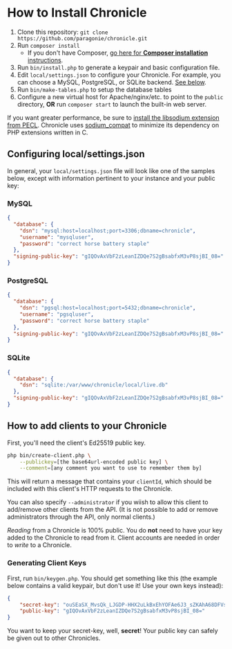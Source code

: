 # How to Install Chronicle

1. Clone this repository: `git clone https://github.com/paragonie/chronicle.git`
2. Run `composer install`
   * If you don't have Composer, [go here for **Composer installation** instructions](https://getcomposer.org/download/).
3. Run `bin/install.php` to generate a keypair and basic configuration file.
4. Edit `local/settings.json` to configure your Chronicle. For example, you
   can choose a MySQL, PostgreSQL, or SQLite backend. [See below](#configuring-localsettingsjson).
5. Run `bin/make-tables.php` to setup the database tables 
6. Configure a new virtual host for Apache/nginx/etc. to point to the `public`
   directory, **OR** run `composer start` to launch the built-in web server.

If you want greater performance, be sure to 
[install the libsodium extension from PECL](https://paragonie.com/book/pecl-libsodium/read/00-intro.md#installing-libsodium).
Chronicle uses [sodium_compat](https://github.com/paragonie/sodium_compat) to
minimize its dependency on PHP extensions written in C.

## Configuring local/settings.json

In general, your `local/settings.json` file will look like one of the samples below,
except with information pertinent to your instance and your public key:

### MySQL

```json
{
  "database": {
    "dsn": "mysql:host=localhost;port=3306;dbname=chronicle",
    "username": "mysqluser",
    "password": "correct horse battery staple"
  },
  "signing-public-key": "gIQOvAxVbF2zLeanIZDQe7S2gBsabfxM3vP8sjBI_08="
}
```
### PostgreSQL

```json
{
  "database": {
    "dsn": "pgsql:host=localhost;port=5432;dbname=chronicle",
    "username": "pgsqluser",
    "password": "correct horse battery staple"
  },
  "signing-public-key": "gIQOvAxVbF2zLeanIZDQe7S2gBsabfxM3vP8sjBI_08="
}
```

### SQLite

```json
{
  "database": {
    "dsn": "sqlite:/var/www/chronicle/local/live.db"
  },
  "signing-public-key": "gIQOvAxVbF2zLeanIZDQe7S2gBsabfxM3vP8sjBI_08="
}
```


## How to add clients to your Chronicle

First, you'll need the client's Ed25519 public key.

```sh
php bin/create-client.php \
    --publickey=[the base64url-encoded public key] \
    --comment=[any comment you want to use to remember them by]
```

This will return a message that contains your `clientId`, which should be included
with this client's HTTP requests to the Chronicle.

You can also specify `--administrator` if you wiish to allow this client to add/remove
other clients from the API. (It is not possible to add or remove administrators through
the API, only normal clients.)

*Reading* from a Chronicle is 100% public. You do **not** need to have your key added
to the Chronicle to read from it. Client accounts are needed in order to *write*  to
a Chronicle.

### Generating Client Keys

First, run `bin/keygen.php`. You should get something like this (the example below contains
a valid keypair, but don't use it! Use your own keys instead):

```json
{
    "secret-key": "ouSEaSX_MvsQk_LJGDP-HHX2uLkBxEhYOFAe6J3_sZKAhA68DFVsXbMt5qchkNB7tLaAGxpt_Eze8_yyMEj_Tw==",
    "public-key": "gIQOvAxVbF2zLeanIZDQe7S2gBsabfxM3vP8sjBI_08="
}
```

You want to keep your secret-key, well, **secret**! Your public key can safely
be given out to other Chronicles.
